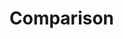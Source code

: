<!-- .slide: data-background="img/background/usb-sticks.jpg" data-background-color="black" data-background-opacity="0.3"-->

# Comparison